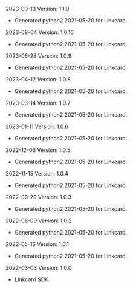 2023-09-13 Version: 1.1.0
- Generated python2 2021-05-20 for Linkcard.

2023-08-04 Version: 1.0.10
- Generated python2 2021-05-20 for Linkcard.

2023-06-28 Version: 1.0.9
- Generated python2 2021-05-20 for Linkcard.

2023-04-12 Version: 1.0.8
- Generated python2 2021-05-20 for Linkcard.

2023-03-14 Version: 1.0.7
- Generated python2 2021-05-20 for Linkcard.

2023-01-11 Version: 1.0.6
- Generated python2 2021-05-20 for Linkcard.

2022-12-06 Version: 1.0.5
- Generated python2 2021-05-20 for Linkcard.

2022-11-15 Version: 1.0.4
- Generated python2 2021-05-20 for Linkcard.

2022-09-29 Version: 1.0.3
- Generated python2 2021-05-20 for Linkcard.

2022-08-09 Version: 1.0.2
- Generated python2 2021-05-20 for Linkcard.

2022-05-16 Version: 1.0.1
- Generated python2 2021-05-20 for Linkcard.

2022-03-03 Version: 1.0.0
- Linkcard SDK.


